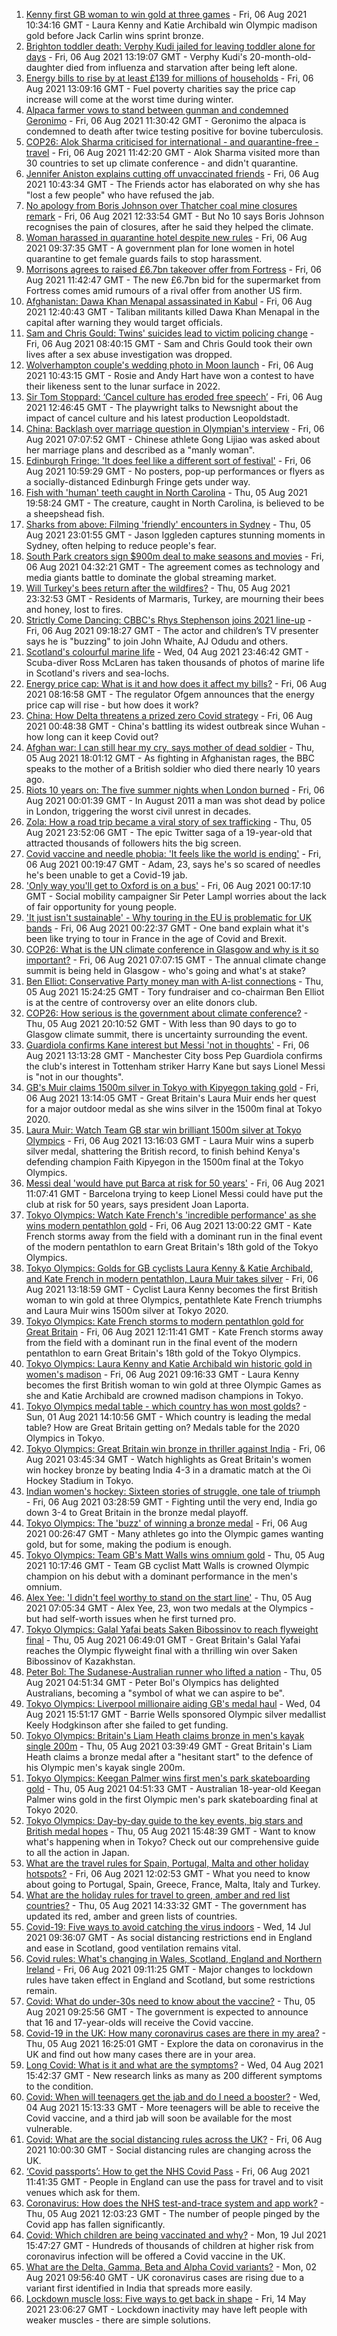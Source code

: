 1. [Kenny first GB woman to win gold at three games](https://www.bbc.co.uk/sport/olympics/58113628) - Fri, 06 Aug 2021 10:34:16 GMT - Laura Kenny and Katie Archibald win Olympic madison gold before Jack Carlin wins sprint bronze.
2. [Brighton toddler death: Verphy Kudi jailed for leaving toddler alone for days](https://www.bbc.co.uk/news/uk-england-sussex-58102792) - Fri, 06 Aug 2021 13:19:07 GMT - Verphy Kudi's 20-month-old-daughter died from influenza and starvation after being left alone.
3. [Energy bills to rise by at least £139 for millions of households](https://www.bbc.co.uk/news/business-58106105) - Fri, 06 Aug 2021 13:09:16 GMT - Fuel poverty charities say the price cap increase will come at the worst time during winter.
4. [Alpaca farmer vows to stand between gunman and condemned Geronimo](https://www.bbc.co.uk/news/uk-england-gloucestershire-58114686) - Fri, 06 Aug 2021 11:30:42 GMT - Geronimo the alpaca is condemned to death after twice testing positive for bovine tuberculosis.
5. [COP26: Alok Sharma criticised for international - and quarantine-free - travel](https://www.bbc.co.uk/news/uk-politics-58112621) - Fri, 06 Aug 2021 11:42:20 GMT - Alok Sharma visited more than 30 countries to set up climate conference - and didn't quarantine.
6. [Jennifer Aniston explains cutting off unvaccinated friends](https://www.bbc.co.uk/news/entertainment-arts-58112957) - Fri, 06 Aug 2021 10:43:34 GMT - The Friends actor has elaborated on why she has "lost a few people" who have refused the jab.
7. [No apology from Boris Johnson over Thatcher coal mine closures remark](https://www.bbc.co.uk/news/uk-politics-58117044) - Fri, 06 Aug 2021 12:33:54 GMT - But No 10 says Boris Johnson recognises the pain of closures, after he said they helped the climate.
8. [Woman harassed in quarantine hotel despite new rules](https://www.bbc.co.uk/news/stories-58089029) - Fri, 06 Aug 2021 09:37:35 GMT - A government plan for lone women in hotel quarantine to get female guards fails to stop harassment.
9. [Morrisons agrees to raised £6.7bn takeover offer from Fortress](https://www.bbc.co.uk/news/business-58112224) - Fri, 06 Aug 2021 11:42:47 GMT - The new £6.7bn bid for the supermarket from Fortress comes amid rumours of a rival offer from another US firm.
10. [Afghanistan: Dawa Khan Menapal assassinated in Kabul](https://www.bbc.co.uk/news/world-asia-58112981) - Fri, 06 Aug 2021 12:40:43 GMT - Taliban militants killed Dawa Khan Menapal in the capital after warning they would target officials.
11. [Sam and Chris Gould: Twins' suicides lead to victim policing change](https://www.bbc.co.uk/news/uk-england-cambridgeshire-58072098) - Fri, 06 Aug 2021 08:40:15 GMT - Sam and Chris Gould took their own lives after a sex abuse investigation was dropped.
12. [Wolverhampton couple's wedding photo in Moon launch](https://www.bbc.co.uk/news/uk-england-birmingham-58102566) - Fri, 06 Aug 2021 10:43:15 GMT - Rosie and Andy Hart have won a contest to have their likeness sent to the lunar surface in 2022.
13. [Sir Tom Stoppard: ‘Cancel culture has eroded free speech’](https://www.bbc.co.uk/news/entertainment-arts-58118789) - Fri, 06 Aug 2021 12:46:45 GMT - The playwright talks to Newsnight about the impact of cancel culture and his latest production Leopoldstadt.
14. [China: Backlash over marriage question in Olympian's interview](https://www.bbc.co.uk/news/world-asia-china-58110014) - Fri, 06 Aug 2021 07:07:52 GMT - Chinese athlete Gong Lijiao was asked about her marriage plans and described as a "manly woman".
15. [Edinburgh Fringe: 'It does feel like a different sort of festival'](https://www.bbc.co.uk/news/uk-scotland-edinburgh-east-fife-58114299) - Fri, 06 Aug 2021 10:59:29 GMT - No posters, pop-up performances or flyers as a socially-distanced Edinburgh Fringe gets under way.
16. [Fish with 'human' teeth caught in North Carolina](https://www.bbc.co.uk/news/world-us-canada-58105044) - Thu, 05 Aug 2021 19:58:24 GMT - The creature, caught in North Carolina, is believed to be a sheepshead fish.
17. [Sharks from above: Filming 'friendly' encounters in Sydney](https://www.bbc.co.uk/news/world-australia-58009981) - Thu, 05 Aug 2021 23:01:55 GMT - Jason Iggleden captures stunning moments in Sydney, often helping to reduce people's fear.
18. [South Park creators sign $900m deal to make seasons and movies](https://www.bbc.co.uk/news/business-58109993) - Fri, 06 Aug 2021 04:32:21 GMT - The agreement comes as technology and media giants battle to dominate the global streaming market.
19. [Will Turkey's bees return after the wildfires?](https://www.bbc.co.uk/news/world-europe-58108527) - Thu, 05 Aug 2021 23:32:53 GMT - Residents of Marmaris, Turkey, are mourning their bees and honey, lost to fires.
20. [Strictly Come Dancing: CBBC's Rhys Stephenson joins 2021 line-up](https://www.bbc.co.uk/news/entertainment-arts-58089932) - Fri, 06 Aug 2021 09:18:27 GMT - The actor and children’s TV presenter says he is "buzzing" to join John Whaite, AJ Odudu and others.
21. [Scotland's colourful marine life](https://www.bbc.co.uk/news/in-pictures-58071314) - Wed, 04 Aug 2021 23:46:42 GMT - Scuba-diver Ross McLaren has taken thousands of photos of marine life in Scotland's rivers and sea-lochs.
22. [Energy price cap: What is it and how does it affect my bills?](https://www.bbc.co.uk/news/business-58090533) - Fri, 06 Aug 2021 08:16:58 GMT - The regulator Ofgem announces that the energy price cap will rise - but how does it work?
23. [China: How Delta threatens a prized zero Covid strategy](https://www.bbc.co.uk/news/world-asia-china-58095909) - Fri, 06 Aug 2021 00:48:38 GMT - China's battling its widest outbreak since Wuhan - how long can it keep Covid out?
24. [Afghan war: I can still hear my cry, says mother of dead soldier](https://www.bbc.co.uk/news/uk-58107220) - Thu, 05 Aug 2021 18:01:12 GMT - As fighting in Afghanistan rages, the BBC speaks to the mother of a British soldier who died there nearly 10 years ago.
25. [Riots 10 years on: The five summer nights when London burned](https://www.bbc.co.uk/news/uk-england-london-58058031) - Fri, 06 Aug 2021 00:01:39 GMT - In August 2011 a man was shot dead by police in London, triggering the worst civil unrest in decades.
26. [Zola: How a road trip became a viral story of sex trafficking](https://www.bbc.co.uk/news/entertainment-arts-58016738) - Thu, 05 Aug 2021 23:52:06 GMT - The epic Twitter saga of a 19-year-old that attracted thousands of followers hits the big screen.
27. [Covid vaccine and needle phobia: 'It feels like the world is ending'](https://www.bbc.co.uk/news/newsbeat-58086377) - Fri, 06 Aug 2021 00:19:47 GMT - Adam, 23, says he's so scared of needles he's been unable to get a Covid-19 jab.
28. ['Only way you'll get to Oxford is on a bus'](https://www.bbc.co.uk/news/education-58013607) - Fri, 06 Aug 2021 00:17:10 GMT - Social mobility campaigner Sir Peter Lampl worries about the lack of fair opportunity for young people.
29. ['It just isn't sustainable' - Why touring in the EU is problematic for UK bands](https://www.bbc.co.uk/news/entertainment-arts-58006647) - Fri, 06 Aug 2021 00:22:37 GMT - One band explain what it's been like trying to tour in France in the age of Covid and Brexit.
30. [COP26: What is the UN climate conference in Glasgow and why is it so important?](https://www.bbc.co.uk/news/science-environment-56901261) - Fri, 06 Aug 2021 07:07:15 GMT - The annual climate change summit is being held in Glasgow - who's going and what's at stake?
31. [Ben Elliot: Conservative Party money man with A-list connections](https://www.bbc.co.uk/news/uk-politics-58100884) - Thu, 05 Aug 2021 15:24:25 GMT - Tory fundraiser and co-chairman Ben Elliot is at the centre of controversy over an elite donors club.
32. [COP26: How serious is the government about climate conference?](https://www.bbc.co.uk/news/uk-politics-58107010) - Thu, 05 Aug 2021 20:10:52 GMT - With less than 90 days to go to Glasgow climate summit, there is uncertainty surrounding the event.
33. [Guardiola confirms Kane interest but Messi 'not in thoughts'](https://www.bbc.co.uk/sport/football/58114039) - Fri, 06 Aug 2021 13:13:28 GMT - Manchester City boss Pep Guardiola confirms the club's interest in Tottenham striker Harry Kane but says Lionel Messi is "not in our thoughts".
34. [GB's Muir claims 1500m silver in Tokyo with Kipyegon taking gold](https://www.bbc.co.uk/sport/olympics/58117464) - Fri, 06 Aug 2021 13:14:05 GMT - Great Britain's Laura Muir ends her quest for a major outdoor medal as she wins silver in the 1500m final at Tokyo 2020.
35. [Laura Muir: Watch Team GB star win brilliant 1500m silver at Tokyo Olympics](https://www.bbc.co.uk/sport/av/olympics/58119293) - Fri, 06 Aug 2021 13:16:03 GMT - Laura Muir wins a superb silver medal, shattering the British record, to finish behind Kenya's defending champion Faith Kipyegon in the 1500m final at the Tokyo Olympics.
36. [Messi deal 'would have put Barca at risk for 50 years'](https://www.bbc.co.uk/sport/football/58114034) - Fri, 06 Aug 2021 11:07:41 GMT - Barcelona trying to keep Lionel Messi could have put the club at risk for 50 years, says president Joan Laporta.
37. [Tokyo Olympics: Watch Kate French's 'incredible performance' as she wins modern pentathlon gold](https://www.bbc.co.uk/sport/av/olympics/58118505) - Fri, 06 Aug 2021 13:00:22 GMT - Kate French storms away from the field with a dominant run in the final event of the modern pentathlon to earn Great Britain's 18th gold of the Tokyo Olympics.
38. [Tokyo Olympics: Golds for GB cyclists Laura Kenny & Katie Archibald, and Kate French in modern pentathlon, Laura Muir takes silver](https://www.bbc.co.uk/sport/olympics/58116800) - Fri, 06 Aug 2021 13:18:59 GMT - Cyclist Laura Kenny becomes the first British woman to win gold at three Olympics, pentathlete Kate French triumphs and Laura Muir wins 1500m silver at Tokyo 2020.
39. [Tokyo Olympics: Kate French storms to modern pentathlon gold for Great Britain](https://www.bbc.co.uk/sport/olympics/58114320) - Fri, 06 Aug 2021 12:11:41 GMT - Kate French storms away from the field with a dominant run in the final event of the modern pentathlon to earn Great Britain's 18th gold of the Tokyo Olympics.
40. [Tokyo Olympics: Laura Kenny and Katie Archibald win historic gold in women's madison](https://www.bbc.co.uk/sport/av/olympics/58113831) - Fri, 06 Aug 2021 09:16:33 GMT - Laura Kenny becomes the first British woman to win gold at three Olympic Games as she and Katie Archibald are crowned madison champions in Tokyo.
41. [Tokyo Olympics medal table - which country has won most golds?](https://www.bbc.co.uk/sport/olympics/57836709) - Sun, 01 Aug 2021 14:10:56 GMT - Which country is leading the medal table? How are Great Britain getting on? Medals table for the 2020 Olympics in Tokyo.
42. [Tokyo Olympics: Great Britain win bronze in thriller against India](https://www.bbc.co.uk/sport/av/olympics/58110774) - Fri, 06 Aug 2021 03:45:34 GMT - Watch highlights as Great Britain's women win hockey bronze by beating India 4-3 in a dramatic match at the Oi Hockey Stadium in Tokyo.
43. [Indian women's hockey: Sixteen stories of struggle, one tale of triumph](https://www.bbc.co.uk/news/world-asia-india-58071416) - Fri, 06 Aug 2021 03:28:59 GMT - Fighting until the very end, India go down 3-4 to Great Britain in the bronze medal playoff.
44. [Tokyo Olympics: The 'buzz' of winning a bronze medal](https://www.bbc.co.uk/news/newsbeat-58102168) - Fri, 06 Aug 2021 00:26:47 GMT - Many athletes go into the Olympic games wanting gold, but for some, making the podium is enough.
45. [Tokyo Olympics: Team GB's Matt Walls wins omnium gold](https://www.bbc.co.uk/sport/olympics/58098593) - Thu, 05 Aug 2021 10:17:46 GMT - Team GB cyclist Matt Walls is crowned Olympic champion on his debut with a dominant performance in the men's omnium.
46. [Alex Yee: 'I didn't feel worthy to stand on the start line'](https://www.bbc.co.uk/news/newsbeat-58077269) - Thu, 05 Aug 2021 07:05:34 GMT - Alex Yee, 23, won two medals at the Olympics - but had self-worth issues when he first turned pro.
47. [Tokyo Olympics: Galal Yafai beats Saken Bibossinov to reach flyweight final](https://www.bbc.co.uk/sport/olympics/58097007) - Thu, 05 Aug 2021 06:49:01 GMT - Great Britain's Galal Yafai reaches the Olympic flyweight final with a thrilling win over Saken Bibossinov of Kazakhstan.
48. [Peter Bol: The Sudanese-Australian runner who lifted a nation](https://www.bbc.co.uk/news/world-australia-58095689) - Thu, 05 Aug 2021 04:51:34 GMT - Peter Bol's Olympics has delighted Australians, becoming a "symbol of what we can aspire to be".
49. [Tokyo Olympics: Liverpool millionaire aiding GB's medal haul](https://www.bbc.co.uk/news/uk-england-merseyside-58088648) - Wed, 04 Aug 2021 15:51:17 GMT - Barrie Wells sponsored Olympic silver medallist Keely Hodgkinson after she failed to get funding.
50. [Tokyo Olympics: Britain's Liam Heath claims bronze in men's kayak single 200m](https://www.bbc.co.uk/sport/olympics/58096207) - Thu, 05 Aug 2021 03:39:49 GMT - Great Britain's Liam Heath claims a bronze medal after a "hesitant start" to the defence of his Olympic men's kayak single 200m.
51. [Tokyo Olympics: Keegan Palmer wins first men's park skateboarding gold](https://www.bbc.co.uk/sport/av/olympics/58096619) - Thu, 05 Aug 2021 04:51:33 GMT - Australian 18-year-old Keegan Palmer wins gold in the first Olympic men's park skateboarding final at Tokyo 2020.
52. [Tokyo Olympics: Day-by-day guide to the key events, big stars and British medal hopes](https://www.bbc.co.uk/sport/olympics/57778808) - Thu, 05 Aug 2021 15:48:39 GMT - Want to know what's happening when in Tokyo? Check out our comprehensive guide to all the action in Japan.
53. [What are the travel rules for Spain, Portugal, Malta and other holiday hotspots?](https://www.bbc.co.uk/news/explainers-56997931) - Fri, 06 Aug 2021 12:02:53 GMT - What you need to know about going to Portugal, Spain, Greece, France, Malta, Italy and Turkey.
54. [What are the holiday rules for travel to green, amber and red list countries?](https://www.bbc.co.uk/news/explainers-52544307) - Thu, 05 Aug 2021 14:33:32 GMT - The government has updated its red, amber and green lists of countries.
55. [Covid-19: Five ways to avoid catching the virus indoors](https://www.bbc.co.uk/news/explainers-53917432) - Wed, 14 Jul 2021 09:36:07 GMT - As social distancing restrictions end in England and ease in Scotland, good ventilation remains vital.
56. [Covid rules: What's changing in Wales, Scotland, England and Northern Ireland](https://www.bbc.co.uk/news/explainers-52530518) - Fri, 06 Aug 2021 09:11:25 GMT - Major changes to lockdown rules have taken effect in England and Scotland, but some restrictions remain.
57. [Covid: What do under-30s need to know about the vaccine?](https://www.bbc.co.uk/news/health-57273875) - Thu, 05 Aug 2021 09:25:56 GMT - The government is expected to announce that 16 and 17-year-olds will receive the Covid vaccine.
58. [Covid-19 in the UK: How many coronavirus cases are there in my area?](https://www.bbc.co.uk/news/uk-51768274) - Thu, 05 Aug 2021 16:25:01 GMT - Explore the data on coronavirus in the UK and find out how many cases there are in your area.
59. [Long Covid: What is it and what are the symptoms?](https://www.bbc.co.uk/news/health-57833394) - Wed, 04 Aug 2021 15:42:37 GMT - New research links as many as 200 different symptoms to the condition.
60. [Covid: When will teenagers get the jab and do I need a booster?](https://www.bbc.co.uk/news/health-55045639) - Wed, 04 Aug 2021 15:13:33 GMT - More teenagers will be able to receive the Covid vaccine, and a third jab will soon be available for the most vulnerable.
61. [Covid: What are the social distancing rules across the UK?](https://www.bbc.co.uk/news/uk-51506729) - Fri, 06 Aug 2021 10:00:30 GMT - Social distancing rules are changing across the UK.
62. [‘Covid passports’: How to get the NHS Covid Pass](https://www.bbc.co.uk/news/explainers-55718553) - Fri, 06 Aug 2021 11:41:35 GMT - People in England can use the pass for travel and to visit venues which ask for them.
63. [Coronavirus: How does the NHS test-and-trace system and app work?](https://www.bbc.co.uk/news/explainers-52442754) - Thu, 05 Aug 2021 12:03:23 GMT - The number of people pinged by the Covid app has fallen significantly.
64. [Covid: Which children are being vaccinated and why?](https://www.bbc.co.uk/news/health-57888429) - Mon, 19 Jul 2021 15:47:27 GMT - Hundreds of thousands of children at higher risk from coronavirus infection will be offered a Covid vaccine in the UK.
65. [What are the Delta, Gamma, Beta and Alpha Covid variants?](https://www.bbc.co.uk/news/health-55659820) - Mon, 02 Aug 2021 09:56:40 GMT - UK coronavirus cases are rising due to a variant first identified in India that spreads more easily.
66. [Lockdown muscle loss: Five ways to get back in shape](https://www.bbc.co.uk/news/uk-56887390) - Fri, 14 May 2021 23:06:27 GMT - Lockdown inactivity may have left people with weaker muscles - there are simple solutions.
